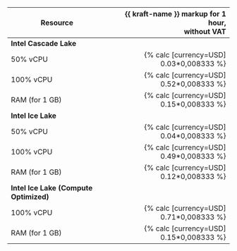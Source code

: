 | Resource       | {{ kraft-name }} markup for 1 hour,<br>without VAT  |
|----------------|----------------------------------------------------:|
| **Intel Cascade Lake**                                               |
| 50% vCPU       | {% calc [currency=USD] 0.03*0,008333 %}             | 
| 100% vCPU      | {% calc [currency=USD] 0.52*0,008333 %}             | 
| RAM (for 1 GB) | {% calc [currency=USD] 0.15*0,008333 %}             | 
| **Intel Ice Lake**                                                   |
| 50% vCPU       | {% calc [currency=USD] 0.04*0,008333 %}             |
| 100% vCPU      | {% calc [currency=USD] 0.49*0,008333 %}             |
| RAM (for 1 GB) | {% calc [currency=USD] 0.12*0,008333 %}             |
| **Intel Ice Lake (Compute Optimized)**                               |
| 100% vCPU | {% calc [currency=USD] 0.71*0,008333 %}                  |
| RAM (for 1 GB) | {% calc [currency=USD] 0.15*0,008333 %}             |